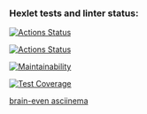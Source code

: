 ### Hexlet tests and linter status:
[![Actions Status](https://github.com/rouzrise/frontend-project-lvl1/workflows/hexlet-check/badge.svg)](https://github.com/rouzrise/frontend-project-lvl1/actions)

[![Actions Status](https://github.com/rouzrise/frontend-project-lvl1/workflows/linting/badge.svg)](https://github.com/rouzrise/frontend-project-lvl1/actions)

[![Maintainability](https://api.codeclimate.com/v1/badges/a99a88d28ad37a79dbf6/maintainability)](https://codeclimate.com/github/codeclimate/codeclimate/maintainability)

[![Test Coverage](https://api.codeclimate.com/v1/badges/a99a88d28ad37a79dbf6/test_coverage)](https://codeclimate.com/github/codeclimate/codeclimate/test_coverage)

[brain-even asciinema](https://asciinema.org/a/jGeVfRPIcf4wrKqn27Uj4C5RK)
